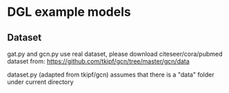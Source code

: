 # DGL example models

## Dataset
gat.py and gcn.py use real dataset, please download citeseer/cora/pubmed dataset from:
https://github.com/tkipf/gcn/tree/master/gcn/data

dataset.py (adapted from tkipf/gcn) assumes that there is a "data" folder under current directory
